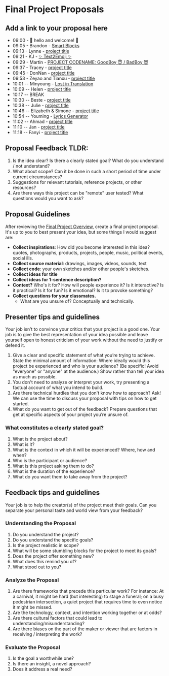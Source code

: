 # Final Project Proposals

## Add a link to your proposal here

- 09:00 - 💖 hello and welcome! 💖
- 09:05 - Brandon - [Smart Blocks](https://docs.google.com/presentation/d/11Y-Ftmv19nUG6z417eWh3lKwo0MIkcLxYV789sAlRY0/edit?usp=sharing)
- 09:13 - Lynne - [project title](url)
- 09:21 - KJ - [✨ Text2Emoji ✨](https://docs.google.com/presentation/d/1H9VNdl306rjmGp0t-kitH3Rd5rlFJsJZWcfxNyNJG58/edit?usp=sharing)
- 09:29 - Martin - [PROJECT CODENAME: GoodBoy 😇 / BadBoy 😈](https://docs.google.com/presentation/d/1kxpkrKR7Wimvr3ee0A3q05fU8Jx2JdFRRS4mIeJ0kQo/edit?usp=sharing)
- 09:37 - Tracey - [project title](url)
- 09:45 - DonNan - [project title](url)
- 09:53 - Zeyao and Tianxu - [project title](url)
- 10:01 -- Minyoung - [Lost in Translation](https://docs.google.com/presentation/d/1WFcf1-9f57Zz9uQB2BdXA3iLwLGp3DBBgAu7S8fWRCM/edit?usp=sharing)
- 10:09 -- Helen - [project title](url)
- 10:17 -- BREAK
- 10:30 -- Beste - [project title](url)
- 10:38 -- Julie - [project title](url)
- 10:46 -- Elizabeth & Simone - [project title](url)
- 10:54 -- Youming - [Lyrics Generator](https://docs.google.com/presentation/d/1BCJZACJ0AMVcaYnZ8Q1kvob1JVR1hKUB0p-Z905kzRg/edit?usp=sharing)
- 11:02 -- Ahmad - [project title](url)
- 11:10 -- Jan - [project title](url)
- 11:18 -- Fanyi - [project title](url)

## Proposal Feedback TLDR:

1. Is the idea clear? Is there a clearly stated goal? What do you understand / not understand?
2. What about scope? Can it be done in such a short period of time under current circumstances?
3. Suggestions for relevant tutorials, reference projects, or other resources?
4. Are there ways this project can be "remote" user tested? What questions would you want to ask?

## Proposal Guidelines

After reviewing the [Final Project Overview](README.md), create a final project proposal. It's up to you to best present your idea, but some things I would suggest are:

- **Collect inspirations**: How did you become interested in this idea? quotes, photographs, products, projects, people, music, political events, social ills.
- **Collect source material**: drawings, images, videos, sounds, text
- **Collect code**: your own sketches and/or other people's sketches.
- **Collect ideas for title**
- **Collect ideas for 1-sentence description?**
- **Context?** Who's it for? How will people experience it? Is it interactive? Is it practical? Is it for fun? Is it emotional? Is it to provoke something?
- **Collect questions for your classmates.**
  - What are you unsure of? Conceptually and technically.

## Presenter tips and guidelines

Your job isn’t to convince your critics that your project is a good one. Your job is to give the best representation of your idea possible and leave yourself open to honest criticism of your work without the need to justify or defend it.

1. Give a clear and specific statement of what you’re trying to achieve. State the minimal amount of information: Where ideally would this project be experienced and who is your audience? (Be specific! Avoid "everyone" or "anyone" at the audience.)
   Show rather than tell your idea as much as possible.
2. You don't need to analyze or interpret your work, try presenting a factual account of what you intend to build.
3. Are there technical hurdles that you don't know how to approach? Ask! We can use the time to discuss your proposal with tips on how to get started.
4. What do you want to get out of the feedback? Prepare questions that get at specific aspects of your project you’re unsure of.

### What constitutes a clearly stated goal?

1. What is the project about?
2. What is it?
3. What is the context in which it will be experienced? Where, how and when?
4. Who is the participant or audience?
5. What is this project asking them to do?
6. What is the duration of the experience?
7. What do you want them to take away from the project?

## Feedback tips and guidelines

Your job is to help the creator(s) of the project meet their goals. Can you separate your personal taste and world view from your feedback?

### Understanding the Proposal

1. Do you understand the project?
2. Do you understand the specific goals?
3. Is the project realistic in scope?
4. What will be some stumbling blocks for the project to meet its goals?
5. Does the project offer something new?
6. What does this remind you of?
7. What stood out to you?

### Analyze the Proposal

1. Are there frameworks that precede this particular work? For instance: At a carnival, it might be hard (but interesting) to stage a funeral; on a busy pedestrian intersection, a quiet project that requires time to even notice it might be missed.
2. Are the technology, context, and intention working together or at odds?
3. Are there cultural factors that could lead to understanding/misunderstanding?
4. Are there biases on the part of the maker or viewer that are factors in receiving / interpreting the work?

### Evaluate the Proposal

1. Is the goal a worthwhile one?
2. Is there an insight, a novel approach?
3. Does it address a real need?
